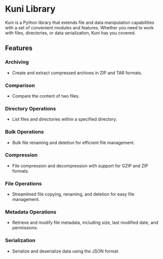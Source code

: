 # Kuni Library

Kuni is a Python library that extends file and data manipulation capabilities with a set of convenient modules and features. Whether you need to work with files, directories, or data serialization, Kuni has you covered.

## Features

### Archiving
- Create and extract compressed archives in ZIP and TAR formats.

### Comparison
- Compare the content of two files.

### Directory Operations
- List files and directories within a specified directory.

### Bulk Operations
- Bulk file renaming and deletion for efficient file management.

### Compression
- File compression and decompression with support for GZIP and ZIP formats.

### File Operations
- Streamlined file copying, renaming, and deletion for easy file management.

### Metadata Operations
- Retrieve and modify file metadata, including size, last modified date, and permissions.

### Serialization
- Serialize and deserialize data using the JSON format.


